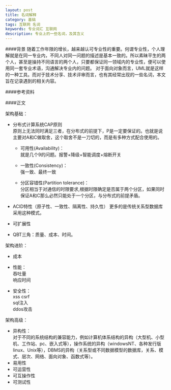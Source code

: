 ```yaml
---
layout: post
title: 名词解释
category: 基础
tags: 互联网 名词
keywords: 专业词汇 互联网
description: 专业上的一些名词，及其含义
---
```


####背景
随着工作年限的增长，越来越认可专业性的重要。何谓专业性，个人理解就是在同一专业内，不同人对同一问题的描述是基本一致的。所以素昧平生的两个人，甚至是操持不同语言的两个人，只要都保证同一领域内的专业性，便可以使用同一套专业术语，沟通解决专业内的问题。
对于面向对象而言，UML就是这样的一种工具。而对于技术分享、技术评审而言，也有其经常出现的一些名词，本文旨在记录遇到的相关内容。

####参考资料


####正文

架构基础：

- 分布式计算系统CAP原则  
原则上无法同时满足三者，在分布式的前提下，P是一定要保证的。也就是说主要对A和C做取舍，这个取舍不是一刀切的，而是有多种方式配合使用的。
	
	- 可用性(Availability)：  
  		就是几个9的问题。报警+降级+智能调度+熔断开关

	- 一致性(Consistency)：  
 	 强一致、最终一致
  
	- 分区容错性(Partition tolerance)：  
	  分区相当于对通信的时限要求,根据时限确定是否属于两个分区，如果同时保证A和C那么必然只能处于一个分区，与分布式的前提矛盾。
	  
- ACID特性（原子性、一致性、隔离性、持久性） 更多的是传统关系型数据库采用这种模式。

- 可扩展性
- QBT三角：质量、成本、时间。


架构进阶：

- 成本
- 性能：  
  吞吐量  
  响应时间
  
- 安全性：  
  xss 
  csrf   
  sql注入  
  ddos攻击  
  
  

架构高级：

- 异构性：  
  对于不同的系统结构的兼容能力，例如计算机体系结构的异构（大型机、小型机、工作站、pc、嵌入式等），操作系统的异构（windowsNT、各种发行版linux、Unix等），DBMS的异构（关系型或不同数据模型的数据库，关系、模式、层次、网络、面向对象、函数式等）。
- 易用性
- 可运营性
- 可互操作性
- 可测试性















